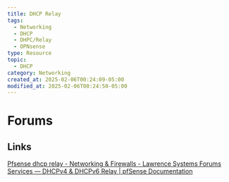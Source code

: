 ```yaml
---
title: DHCP Relay
tags:
  - Networking
  - DHCP
  - DHPC/Relay
  - OPNsense
type: Resource
topic:
  - DHCP
category: Networking
created_at: 2025-02-06T00:24:09-05:00
modified_at: 2025-02-06T00:24:50-05:00
---
```

# Forums
## Links
[Pfsense dhcp relay - Networking & Firewalls - Lawrence Systems Forums](https://forums.lawrencesystems.com/t/pfsense-dhcp-relay/15968)
[Services — DHCPv4 & DHCPv6 Relay | pfSense Documentation](https://docs.netgate.com/pfsense/en/latest/services/dhcp/relay.html)


